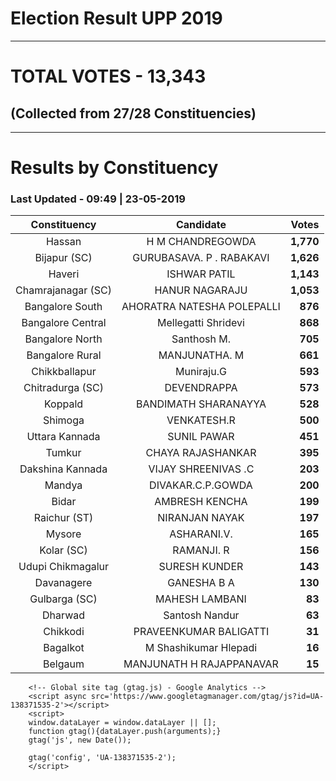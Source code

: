# Election Result UPP 2019

---
# TOTAL VOTES - 13,343 
## (Collected from 27/28 Constituencies) 


---
# Results by Constituency 

### Last Updated - 09:49 | 23-05-2019 


|   Constituency   |        Candidate         |  Votes  |
|:----------------:|:------------------------:|--------:|
|      Hassan      |     H M CHANDREGOWDA     |**1,770**|
|   Bijapur (SC)   | GURUBASAVA. P . RABAKAVI |**1,626**|
|      Haveri      |       ISHWAR PATIL       |**1,143**|
|Chamrajanagar (SC)|      HANUR NAGARAJU      |**1,053**|
| Bangalore South  |AHORATRA NATESHA POLEPALLI|  **876**|
|Bangalore Central |   Mellegatti Shridevi    |  **868**|
| Bangalore North  |       Santhosh M.        |  **705**|
| Bangalore Rural  |      MANJUNATHA. M       |  **661**|
|  Chikkballapur   |        Muniraju.G        |  **593**|
| Chitradurga (SC) |       DEVENDRAPPA        |  **573**|
|     Koppald      |   BANDIMATH SHARANAYYA   |  **528**|
|     Shimoga      |       VENKATESH.R        |  **500**|
|  Uttara Kannada  |       SUNIL PAWAR        |  **451**|
|      Tumkur      |    CHAYA RAJASHANKAR     |  **395**|
| Dakshina Kannada |   VIJAY SHREENIVAS .C    |  **203**|
|      Mandya      |    DIVAKAR.C.P.GOWDA     |  **200**|
|      Bidar       |      AMBRESH KENCHA      |  **199**|
|   Raichur (ST)   |      NIRANJAN NAYAK      |  **197**|
|      Mysore      |       ASHARANI.V.        |  **165**|
|    Kolar (SC)    |        RAMANJI. R        |  **156**|
|Udupi Chikmagalur |      SURESH KUNDER       |  **143**|
|    Davanagere    |       GANESHA B A        |  **130**|
|  Gulbarga (SC)   |      MAHESH LAMBANI      |   **83**|
|     Dharwad      |      Santosh Nandur      |   **63**|
|     Chikkodi     |  PRAVEENKUMAR BALIGATTI  |   **31**|
|     Bagalkot     |  M Shashikumar Hlepadi   |   **16**|
|     Belgaum      | MANJUNATH H RAJAPPANAVAR |   **15**|



        <!-- Global site tag (gtag.js) - Google Analytics -->
        <script async src='https://www.googletagmanager.com/gtag/js?id=UA-138371535-2'></script>
        <script>
        window.dataLayer = window.dataLayer || [];
        function gtag(){dataLayer.push(arguments);}
        gtag('js', new Date());

        gtag('config', 'UA-138371535-2');
        </script>
        